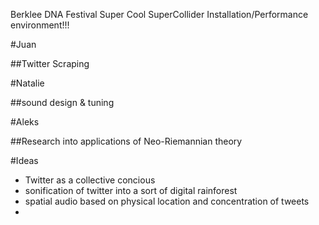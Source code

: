 Berklee DNA Festival Super Cool SuperCollider Installation/Performance environment!!!



#Juan

##Twitter Scraping

#Natalie

##sound design & tuning

#Aleks

##Research into applications of Neo-Riemannian theory

#Ideas

- Twitter as a collective concious
- sonification of twitter into a sort of digital rainforest
- spatial audio based on physical location and concentration of tweets
- 
